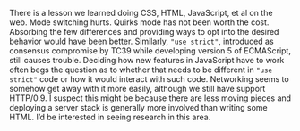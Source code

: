 

There is a lesson we learned doing CSS, HTML, JavaScript, et al on the web. Mode switching hurts. Quirks mode
has not been worth the cost. Absorbing the few differences and providing ways to opt into the desired behavior
would have been better. Similarly, `"use strict"`, introduced as consensus compromise by TC39 while
developing version 5 of ECMAScript, still causes trouble. Deciding how new features in JavaScript have to work
often begs the question as to whether that needs to be different in `"use strict"` code or how it
would interact with such code. Networking seems to somehow get away with it more easily, although we still
have support HTTP/0.9. I suspect this might be because there are less moving pieces and deploying a server
stack is generally more involved than writing some HTML. I’d be interested in seeing research in this
area.